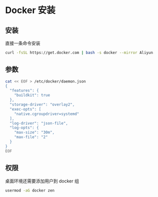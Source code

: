 # Docker 安装

## 安装

直接一条命令安装

```sh
curl -fsSL https://get.docker.com | bash -s docker --mirror Aliyun
```

## 参数

```sh
cat << EOF > /etc/docker/daemon.json
{
  "features": {
    "buildkit": true
  },
  "storage-driver": "overlay2",
  "exec-opts": [
    "native.cgroupdriver=systemd"
  ],
  "log-driver": "json-file",
  "log-opts": {
    "max-size": "30m",
    "max-file": "2"
  }
}
EOF
```

## 权限

桌面环境还需要添加用户到 docker 组

```sh
usermod -aG docker zen
```
